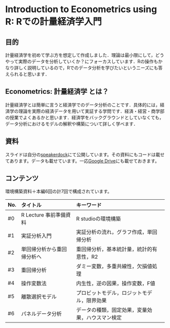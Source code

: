 # Introduction to Econometrics using R: Rでの計量経済学入門
## 目的
計量経済学を初めて学ぶ方を想定して作成しました．理論は最小限にして，どうやって実際のデータを分析していくか？にフォーカスしています．Rの操作もかなり詳しく説明しているので，Rでのデータ分析を学びたいというニーズにも答えられると思います．

## Econometrics: 計量経済学 とは？
計量経済学とは簡単に言うと経済学でのデータ分析のことです．具体的には，経済学の理論を実際の経済データを用いて実証する学問です．経済・経営・商学部の授業でよくあるかと思います．経済学をバックグラウンドとしていなくても，データ分析におけるモデルの解釈や構築について詳しく学べます．

## 資料
スライドは自分の[speakerdock](https://speakerdeck.com/tom01)にて公開しています。その資料にもコードは載せてあります。データも載せています。一応[Google Drive](https://drive.google.com/drive/folders/1SrOS8assBjACIB3JNiT9UUexlTp8thYX?usp=sharing)にも載せておきます。

## コンテンツ
環境構築資料＋本編6回の計7回で構成されています。

| No. | タイトル | キーワード |
| :--- | :--- | :--- |
| #0 | R Lecture 事前準備資料 | R studioの環境構築 |
| #1 | 実証分析入門 | 実証分析の流れ，グラフ作成，単回帰分析 |
| #2 | 単回帰分析から重回帰分析へ | 重回帰分析，基本統計量，統計的有意性，R2 |
| #3| 重回帰分析 | ダミー変数，多重共線性，欠損値処理 |
| #4 | 操作変数法 | 内生性，逆の因果，操作変数，F値 |
| #5 | 離散選択モデル | プロビットモデル，ロジットモデル，限界効果 |
| #6 | パネルデータ分析 | データの種類，固定効果，変量効果，ハウスマン検定 |

